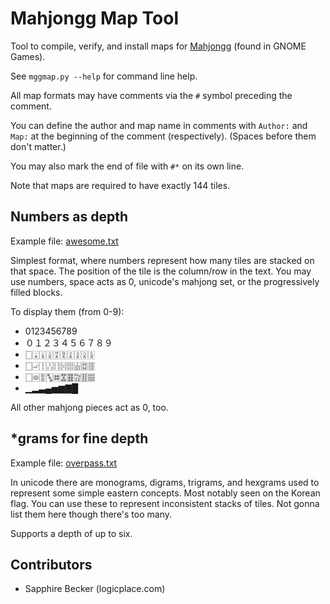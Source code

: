 # Mahjongg Map Tool

Tool to compile, verify, and install maps for [Mahjongg](https://wiki.gnome.org/Apps/Mahjongg) (found in GNOME Games).

See `mggmap.py --help` for command line help.

All map formats may have comments via the `#` symbol preceding the comment.

You can define the author and map name in comments with `Author:` and `Map:` at
the beginning of the comment (respectively). (Spaces before them don't matter.)

You may also mark the end of file with `#*` on its own line.

Note that maps are required to have exactly 144 tiles.

## Numbers as depth

Example file: [awesome.txt](awesome.txt)

Simplest format, where numbers represent how many tiles are stacked on that
space. The position of the tile is the column/row in the text. You may use
numbers, space acts as 0, unicode's mahjong set, or the progressively filled
blocks.

To display them (from 0-9):

* 0123456789
* ０１２３４５６７８９
* 🀆🀇🀈🀉🀊🀋🀌🀍🀎🀏
* 🀆🀐🀑🀒🀓🀔🀕🀖🀗🀘
* 🀆🀙🀚🀛🀜🀝🀞🀟🀠🀡
*  ▁▂▃▄▅▆▇█

All other mahjong pieces act as 0, too.

## \*grams for fine depth

Example file: [overpass.txt](overpass.txt)

In unicode there are monograms, digrams, trigrams, and hexgrams used to 
represent some simple eastern concepts. Most notably seen on the Korean flag.
You can use these to represent inconsistent stacks of tiles. Not gonna list
them here though there's too many.

Supports a depth of up to six.

## Contributors

* Sapphire Becker (logicplace.com)
